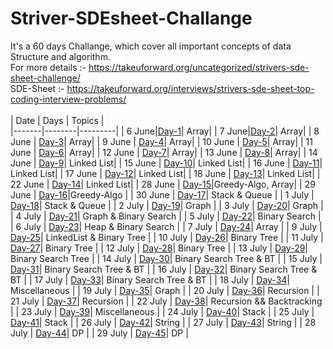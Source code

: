 # Striver-SDEsheet-Challange
It's a 60 days Challange, which cover all important concepts of data Structure and algorithm.
<br>
For more details :- https://takeuforward.org/uncategorized/strivers-sde-sheet-challenge/
<br>
SDE-Sheet :- https://takeuforward.org/interviews/strivers-sde-sheet-top-coding-interview-problems/
<br><br>
| Date | Days | Topics |         
|-------|--------|---------| 
| 6 June|[Day-1](./Day-1)| Array|
| 7 June|[Day-2](./Day-2)| Array|
| 8 June | [Day-3](./Day-3)| Array|
| 9 June | [Day-4](./Day-4)| Array|
| 10 June | [Day-5](./Day-5)| Array|
| 11 June | [Day-6](./Day-6)| Array|
| 12 June | [Day-7](./Day-7)| Array|
| 13 June | [Day-8](./Day-8)| Array|
| 14 June | [Day-9](./Day-9)| Linked List|
| 15 June | [Day-10](./Day-10)| Linked List|
| 16 June | [Day-11](./Day-11)| Linked List|
| 17 June | [Day-12](./Day-12)| Linked List|
| 18 June | [Day-13](./Day-13)| Linked List|
| 22 June | [Day-14](./Day-14)| Linked List|
| 28 June | [Day-15](./Day-15)|Greedy-Algo, Array|
| 29 June | [Day-16](./Day-16)|Greedy-Algo |
| 30 June | [Day-17](./Day-17)| Stack & Queue |
| 1 July | [Day-18](./Day-18)| Stack & Queue |
| 2 July | [Day-19](./Day-19)| Graph |
| 3 July | [Day-20](./Day-20)| Graph |
| 4 July | [Day-21](./Day-21)| Graph & Binary Search |
| 5 July | [Day-22](./Day-22)| Binary Search |
| 6 July | [Day-23](./Day-23)| Heap & Binary Search |
| 7 July | [Day-24](./Day-24)| Array |
| 9 July | [Day-25](./Day-25)| LinkedList & Binary Tree |
| 10 July | [Day-26](./Day-26)| Binary Tree |
| 11 July | [Day-27](./Day-27)| Binary Tree |
| 12 July | [Day-28](./Day-28)| Binary Tree |
| 13 July | [Day-29](./Day-29)| Binary Search Tree |
| 14 July | [Day-30](./Day-30)| Binary Search Tree & BT |
| 15 July | [Day-31](./Day-31)| Binary Search Tree & BT |
| 16 July | [Day-32](./Day-32)| Binary Search Tree & BT |
| 17 July | [Day-33](./Day-33)| Binary Search Tree & BT |
| 18 July | [Day-34](./Day-34)| Miscellaneous |
| 19 July | [Day-35](./Day-35)| Graph |
| 20 July | [Day-36](./Day-36)| Recursion |
| 21 July | [Day-37](./Day-37)| Recursion |
| 22 July | [Day-38](./Day-38)| Recursion && Backtracking |
| 23 July | [Day-39](./Day-39)| Miscellaneous |
| 24 July | [Day-40](./Day-40)| Stack |
| 25 July | [Day-41](./Day-41)| Stack |
| 26 July | [Day-42](./Day-42)| String |
| 27 July | [Day-43](./Day-43)| String |
| 28 July | [Day-44](./Day-44)| DP |
| 29 July | [Day-45](./Day-45)| DP |
